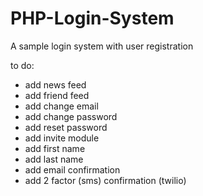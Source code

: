 # PHP-Login-System
A sample login system with user registration

to do:

- add news feed
- add friend feed
- add change email
- add change password
- add reset password
- add invite module
- add first name
- add last name
- add email confirmation
- add 2 factor (sms) confirmation (twilio)